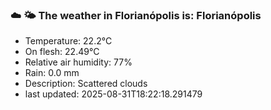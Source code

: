 ### ☁️ 🌤️  The weather in Florianópolis is: Florianópolis

- Temperature: 22.2°C
- On flesh: 22.49°C
- Relative air humidity: 77%
- Rain: 0.0 mm
- Description: Scattered clouds
- last updated: 2025-08-31T18:22:18.291479
